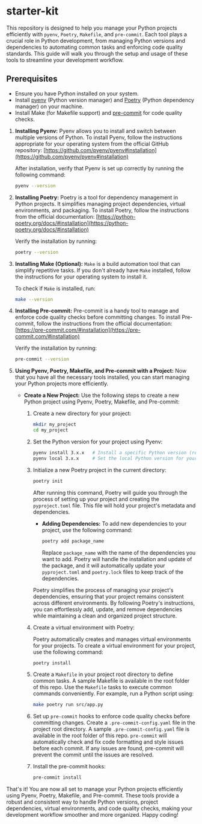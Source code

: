# starter-kit

This repository is designed to help you manage your Python projects efficiently with `pyenv`, `Poetry`, `Makefile`, and `pre-commit`. Each tool plays a crucial role in Python development, from managing Python versions and dependencies to automating common tasks and enforcing code quality standards. This guide will walk you through the setup and usage of these tools to streamline your development workflow.

## Prerequisites

- Ensure you have Python installed on your system.
- Install [pyenv](https://github.com/pyenv/pyenv) (Python version manager) and [Poetry](https://python-poetry.org/) (Python dependency manager) on your machine.
- Install Make (for Makefile support) and [pre-commit](https://pre-commit.com/) for code quality checks.

1. **Installing Pyenv:**
   Pyenv allows you to install and switch between multiple versions of Python. To install Pyenv, follow the instructions appropriate for your operating system from the official GitHub repository: [https://github.com/pyenv/pyenv#installation](https://github.com/pyenv/pyenv#installation)

   After installation, verify that Pyenv is set up correctly by running the following command:

   ```bash
   pyenv --version
   ```

2. **Installing Poetry:**
   Poetry is a tool for dependency management in Python projects. It simplifies managing project dependencies, virtual environments, and packaging. To install Poetry, follow the instructions from the official documentation: [https://python-poetry.org/docs/#installation](https://python-poetry.org/docs/#installation)

   Verify the installation by running:

   ```bash
   poetry --version
   ```

3. **Installing Make (Optional):**
   `Make` is a build automation tool that can simplify repetitive tasks. If you don't already have `Make` installed, follow the instructions for your operating system to install it.

   To check if `Make` is installed, run:

   ```bash
   make --version
   ```

4. **Installing Pre-commit:**
   Pre-commit is a handy tool to manage and enforce code quality checks before committing changes. To install Pre-commit, follow the instructions from the official documentation: [https://pre-commit.com/#installation](https://pre-commit.com/#installation)

   Verify the installation by running:

   ```bash
   pre-commit --version
   ```

5. **Using Pyenv, Poetry, Makefile, and Pre-commit with a Project:**
   Now that you have all the necessary tools installed, you can start managing your Python projects more efficiently.

   - **Create a New Project:**
     Use the following steps to create a new Python project using Pyenv, Poetry, Makefile, and Pre-commit:
     1. Create a new directory for your project:

        ```bash
        mkdir my_project
        cd my_project
        ```

     2. Set the Python version for your project using Pyenv:

        ```bash
        pyenv install 3.x.x   # Install a specific Python version (replace "3.x.x" with the desired version)
        pyenv local 3.x.x     # Set the local Python version for your project
        ```

     3. Initialize a new Poetry project in the current directory:

        ```bash
        poetry init
        ```

        After running this command, Poetry will guide you through the process of setting up your project and creating the `pyproject.toml` file. This file will hold your project's metadata and dependencies.

        - **Adding Dependencies:**
            To add new dependencies to your project, use the following command:

            ```bash
            poetry add package_name
            ```

            Replace `package_name` with the name of the dependencies you want to add. Poetry will handle the installation and update of the package, and it will automatically update your `pyproject.toml` and `poetry.lock` files to keep track of the dependencies.

        Poetry simplifies the process of managing your project's dependencies, ensuring that your project remains consistent across different environments. By following Poetry's instructions, you can effortlessly add, update, and remove dependencies while maintaining a clean and organized project structure.

     4. Create a virtual environment with Poetry:

        Poetry automatically creates and manages virtual environments for your projects. To create a virtual environment for your project, use the following command:

        ```bash
        poetry install
        ```

     5. Create a `Makefile` in your project root directory to define common tasks. A sample Makefile is available in the root folder of this repo. Use the `Makefile` tasks to execute common commands conveniently. For example, run a Python script using:

        ```bash
        make poetry run src/app.py
        ```

     6. Set up `pre-commit` hooks to enforce code quality checks before committing changes. Create a `.pre-commit-config.yaml` file in the project root directory. A sample `.pre-commit-config.yaml` file is available in the root folder of this repo.
     `pre-commit` will automatically check and fix code formatting and style issues before each commit. If any issues are found, pre-commit will prevent the commit until the issues are resolved.

     7. Install the pre-commit hooks:

        ```bash
        pre-commit install
        ```

That's it! You are now all set to manage your Python projects efficiently using Pyenv, Poetry, Makefile, and Pre-commit. These tools provide a robust and consistent way to handle Python versions, project dependencies, virtual environments, and code quality checks, making your development workflow smoother and more organized. Happy coding!
